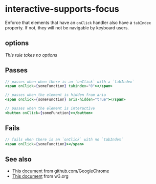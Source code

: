 # interactive-supports-focus

Enforce that elements that have an `onClick` handler also have
a `tabIndex` property.  If not, they will not be navigable by
keyboard users.


## options

*This rule takes no options*

## Passes

```jsx harmony
// passes when when there is an `onClick` with a `tabIndex`
<span onClick={someFunction} tabindex="0"></span>

// passes when the element is hidden from aria
<span onClick={someFunction} aria-hidden="true"></span>

// passes when the element is interactive
<button onClick={someFunction}></button>
```

## Fails

```jsx harmony
// fails when there is an `onClick` with no `tabIndex`
<span onClick={someFunction}></span>
```

## See also

 - [This document](https://github.com/GoogleChrome/accessibility-developer-tools/wiki/Audit-Rules#ax_focus_02) from github.com/GoogleChrome
 - [This document](https://www.w3.org/TR/wai-aria-practices-1.1/#kbd_generalnav) from w3.org
